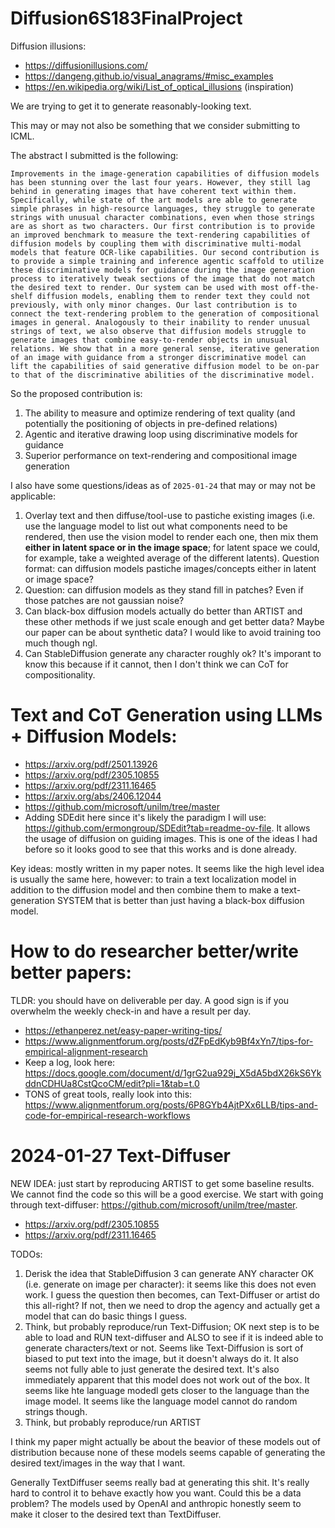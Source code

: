 # Diffusion6S183FinalProject
Diffusion illusions:
- https://diffusionillusions.com/
- https://dangeng.github.io/visual_anagrams/#misc_examples
- https://en.wikipedia.org/wiki/List_of_optical_illusions (inspiration)

We are trying to get it to generate reasonably-looking text.

This may or may not also be something that we consider submitting to ICML.

The abstract I submitted is the following:
```
Improvements in the image-generation capabilities of diffusion models has been stunning over the last four years. However, they still lag behind in generating images that have coherent text within them. Specifically, while state of the art models are able to generate simple phrases in high-resource languages, they struggle to generate strings with unusual character combinations, even when those strings are as short as two characters. Our first contribution is to provide an improved benchmark to measure the text-rendering capabilities of diffusion models by coupling them with discriminative multi-modal models that feature OCR-like capabilities. Our second contribution is to provide a simple training and inference agentic scaffold to utilize these discriminative models for guidance during the image generation process to iteratively tweak sections of the image that do not match the desired text to render. Our system can be used with most off-the-shelf diffusion models, enabling them to render text they could not previously, with only minor changes. Our last contribution is to connect the text-rendering problem to the generation of compositional images in general. Analogously to their inability to render unusual strings of text, we also observe that diffusion models struggle to generate images that combine easy-to-render objects in unusual relations. We show that in a more general sense, iterative generation of an image with guidance from a stronger discriminative model can lift the capabilities of said generative diffusion model to be on-par to that of the discriminative abilities of the discriminative model.
```

So the proposed contribution is:
1. The ability to measure and optimize rendering of text quality (and potentially the positioning of objects in pre-defined relations)
2. Agentic and iterative drawing loop using discriminative models for guidance
3. Superior performance on text-rendering and compositional image generation

I also have some questions/ideas as of `2025-01-24` that may or may not be applicable:
1. Overlay text and then diffuse/tool-use to pastiche existing images (i.e. use the language model to list out what components need to be rendered, then use the vision model to render each one, then mix them **either in latent space or in the image space**; for latent space we could, for example, take a weighted average of the different latents). Question format: can diffusion models pastiche images/concepts either in latent or image space?
2. Question: can diffusion models as they stand fill in patches? Even if those patches are not gaussian noise?
3. Can black-box diffusion models actually do better than ARTIST and these other methods if we just scale enough and get better data? Maybe our paper can be about synthetic data? I would like to avoid training too much though ngl.
4. Can StableDiffusion generate any character roughly ok? It's imporant to know this because if it cannot, then I don't think we can CoT for compositionality.

# Text and CoT Generation using LLMs + Diffusion Models:
- https://arxiv.org/pdf/2501.13926
- https://arxiv.org/pdf/2305.10855
- https://arxiv.org/pdf/2311.16465
- https://arxiv.org/abs/2406.12044
- https://github.com/microsoft/unilm/tree/master
- Adding SDEdit here since it's likely the paradigm I will use: https://github.com/ermongroup/SDEdit?tab=readme-ov-file. It allows the usage of diffusion on guiding images. This is one of the ideas I had before so it looks good to see that this works and is done already.

Key ideas: mostly written in my paper notes. It seems like the high level idea is usually the same here, however: to train a text localization model in addition to the diffusion model and then combine them to make a text-generation SYSTEM that is better than just having a black-box diffusion model.

# How to do researcher better/write better papers:
TLDR: you should have on deliverable per day. A good sign is if you overwhelm the weekly check-in and have a result per day.
- https://ethanperez.net/easy-paper-writing-tips/
- https://www.alignmentforum.org/posts/dZFpEdKyb9Bf4xYn7/tips-for-empirical-alignment-research
- Keep a log, look here: https://docs.google.com/document/d/1grG2ua929j_X5dA5bdX26kS6YkddnCDHUa8CstQcoCM/edit?pli=1&tab=t.0
- TONS of great tools, really look into this: https://www.alignmentforum.org/posts/6P8GYb4AjtPXx6LLB/tips-and-code-for-empirical-research-workflows

# 2024-01-27 Text-Diffuser
NEW IDEA: just start by reproducing ARTIST to get some baseline results. We cannot find the code so this will be a good exercise. We start with going through text-diffuser: https://github.com/microsoft/unilm/tree/master.
- https://arxiv.org/pdf/2305.10855
- https://arxiv.org/pdf/2311.16465

TODOs:
1. Derisk the idea that StableDiffusion 3 can generate ANY character OK (i.e. generate on image per character): it seems like this does not even work. I guess the question then becomes, can Text-Diffuser or artist do this all-right? If not, then we need to drop the agency and actually get a model that can do basic things I guess.
2. Think, but probably reproduce/run Text-Diffusion; OK next step is to be able to load and RUN text-diffuser and ALSO to see if it is indeed able to generate characters/text or not. Seems like Text-Diffusion is sort of biased to put text into the image, but it doesn't always do it. It also seems not fully able to just generate the desired text. It's also immediately apparent that this model does not work out of the box. It seems like hte language modedl gets closer to the language than the image model. It seems like the language model cannot do random strings though.
3. Think, but probably reproduce/run ARTIST

I think my paper might actually be about the beavior of these models out of distribution because none of these models seems capable of generating the desired text/images in the way that I want.

Generally TextDiffuser seems really bad at generating this shit. It's really hard to control it to behave exactly how you want. Could this be a data problem? The models used by OpenAI and anthropic honestly seem to make it closer to the desired text than TextDiffuser.